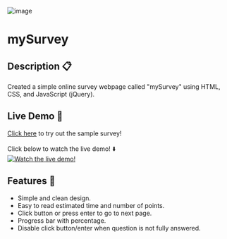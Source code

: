 ![image](https://user-images.githubusercontent.com/81090746/147492484-05bd0a2a-e147-4010-b478-f39f912efac3.png)

# mySurvey

## Description 📋
Created a simple online survey webpage called "mySurvey" using HTML, CSS, and JavaScript (jQuery).
## Live Demo 🔗
<a href="https://x4z7k.csb.app/" target="_blank">Click here</a> to try out the sample survey! <br><br>
Click below to watch the live demo! ⬇️<br>
[![Watch the live demo!](https://user-images.githubusercontent.com/81090746/147497009-d9b5bbd6-04a4-44ca-b303-7a1aaee9ec55.png)](https://drive.google.com/file/d/1a1uDY9IzrkNvDf7XkkCfhNSqZX3a_iF7/view?usp=sharing)


## Features 🌅 
<ul>
  <li>Simple and clean design.</li>
  <li>Easy to read estimated time and number of points.</li>
  <li>Click button or press enter to go to next page.</li>
  <li>Progress bar with percentage.</li>
  <li>Disable click button/enter when question is not fully answered.</li>
</ul>

